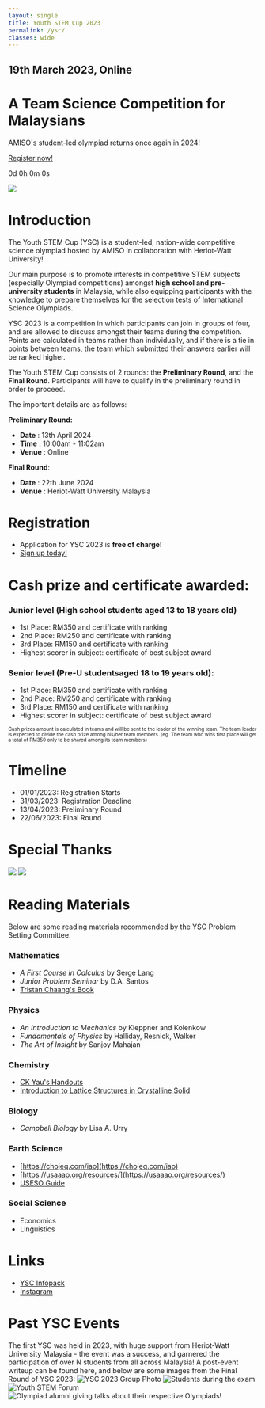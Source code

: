 ```yaml
---
layout: single
title: Youth STEM Cup 2023
permalink: /ysc/
classes: wide
---
```


<link href="/assets/images/ysc/ysc.css" type="text/css" rel="stylesheet" />
<script src="/assets/images/ysc/ysc.js"></script>

<div id="hero">
    <div id="countdown">
        <h2>19th March 2023, Online</h2>
        <h1>A Team Science Competition for Malaysians</h1>
        <p>AMISO's student-led olympiad returns once again in 2024!</p>
        <a href="https://forms.gle/knUMAEqTRhF2mjJ88" target="_blank">Register now!</a>
        <p id="timer">0d 0h 0m 0s</p>
        <!-- <p id="timer">It's a wrap!</p>
        <p>Thanks to everyone who joined YSC!</p> -->
    </div>
    <div id="logo"><img src="/assets/images/ysc/ysc-logo.png"/></div>
</div>



# Introduction
The Youth STEM Cup (YSC) is a student-led, nation-wide competitive science olympiad hosted by AMISO in collaboration with Heriot-Watt University! 

Our main purpose is to promote interests in competitive STEM subjects (especially Olympiad competitions) amongst **high school and pre-university students** in Malaysia, while also equipping participants with the knowledge to prepare themselves for the selection tests of International Science Olympiads. 

YSC 2023 is a competition in which participants can join in groups of four, and are allowed to discuss amongst their teams during the competition. Points are calculated in teams rather than individually, and if there is a tie in points between teams, the team which submitted their answers earlier will be ranked higher.

The Youth STEM Cup consists of 2 rounds: the **Preliminary Round**, and the **Final Round**. Participants will have to qualify in the preliminary round in order to proceed.

The important details are as follows:

**Preliminary Round:**
- **Date**			: 13th April 2024 
- **Time**			: 10:00am - 11:02am
- **Venue**			: Online

**Final Round**:
- **Date**			: 22th June 2024
- **Venue**			: Heriot-Watt University Malaysia



# Registration
- Application for YSC 2023 is **free of charge**!
- [Sign up today!](https://forms.gle/knUMAEqTRhF2mjJ88)



# Cash prize and certificate awarded:
### Junior level (High school students aged 13 to 18 years old)
- 1st Place: RM350 and certificate with ranking
- 2nd Place: RM250 and certificate with ranking
- 3rd Place: RM150 and certificate with ranking
- Highest scorer in subject: certificate of best subject award

### Senior level (Pre-U studentsaged 18 to 19 years old):
- 1st Place: RM350 and certificate with ranking
- 2nd Place: RM250 and certificate with ranking
- 3rd Place: RM150 and certificate with ranking
- Highest scorer in subject: certificate of best subject award

<sup><sup>Cash prizes amount is calculated in teams and will be sent to the leader of the winning team. The team leader is expected to divide the cash prize among his/her team members. (eg. The team who wins first place will get a total of RM350 only to be shared among its team members)</sup></sup>



# Timeline
- 01/01/2023: Registration Starts
- 31/03/2023: Registration Deadline
- 13/04/2023: Preliminary Round
- 22/06/2023: Final Round

<!-- # Schedule 
![Preliminary Round Schedule]()
![Final Round Day-Of Schedule]() -->



# Special Thanks
<!-- HWU Logo, AMISO Logo -->
<div id="logos">
    <img src="/assets/images/ysc/hwu.jpg"/>
    <img src="/assets/images/amiso-logo.png"/>
</div>

# Reading Materials
Below are some reading materials recommended by the YSC Problem Setting Committee.
<!-- A scope of the YSC syllabus can be found [here](/assets/images/ysc/YSC_Scope_of_Syllabus.pdf) as well. -->

### Mathematics
- *A First Course in Calculus* by Serge Lang
- *Junior Problem Seminar* by D.A. Santos
- [Tristan Chaang's Book](https://play.google.com/store/books/details?id=N-WuEAAAQBAJ)

### Physics
- *An Introduction to Mechanics* by Kleppner and Kolenkow
- *Fundamentals of Physics* by Halliday, Resnick, Walker
- *The Art of Insight* by Sanjoy Mahajan

### Chemistry
- [CK Yau's Handouts](https://drive.google.com/drive/folders/1_YMI3C_rzULoGbdFbkBGiLnUULl1z4ek?usp=sharing)
- [Introduction to Lattice Structures in Crystalline Solid](https://chem.libretexts.org/Bookshelves/Inorganic_Chemistry/Inorganic_Chemistry_(LibreTexts)/07%3A_The_Crystalline_Solid_State/7.02%3A_Formulas_and_Structures_of_Solids/7.2.02%3A_Lattice_Structures_in_Crystalline_Solids)

### Biology
- *Campbell Biology* by Lisa A. Urry

### Earth Science
- [https://chojeq.com/iao](https://chojeq.com/iao)
- [https://usaaao.org/resources/](https://usaaao.org/resources/)
- [USESO Guide](https://useso.guide/)

### Social Science
- Economics
- Linguistics

# Links
- [YSC Infopack](https://docs.google.com/document/d/1ej1z8iqn6imAR55sf9l56yg-s0S6UsG8uD-S3_msdqc/view)
- [Instagram](https://instagram.com/youthstemcup)

# Past YSC Events
The first YSC was held in 2023, with huge support from Heriot-Watt University Malaysia - the event was a success, and garnered the participation of over N students from all across Malaysia! A post-event writeup can be found here, and below are some images from the Final Round of YSC 2023:
![YSC 2023 Group Photo](/assets/images/ysc-2023-group.jpg)
![Students during the exam](/assets/images/ysc-2023-exam.jpg)
![Youth STEM Forum](/assets/images/ysc-2023-forum.jpg)
![Olympiad alumni giving talks about their respective Olympiads!](/assets/images/ysc-2023-talk.jpg)

<div id="cmts-wrapper">
    <div id="cmts"></div> 
</div>
